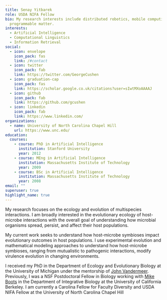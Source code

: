 ```yaml
---
title: Senay Yitbarek
role: USDA NIFA Fellow
bio: My research interests include distributed robotics, mobile computing and
  programmable matter.
interests:
  - Artificial Intelligence
  - Computational Linguistics
  - Information Retrieval
social:
  - icon: envelope
    icon_pack: fas
    link: /#contact
  - icon: twitter
    icon_pack: fab
    link: https://twitter.com/GeorgeCushen
  - icon: graduation-cap
    icon_pack: fas
    link: https://scholar.google.co.uk/citations?user=sIwtMXoAAAAJ
  - icon: github
    icon_pack: fab
    link: https://github.com/gcushen
  - icon: linkedin
    icon_pack: fab
    link: https://www.linkedin.com/
organizations:
  - name: University of North Carolina Chapel Hill
    url: https://www.unc.edu/
education:
  courses:
    - course: PhD in Artificial Intelligence
      institution: Stanford University
      year: 2012
    - course: MEng in Artificial Intelligence
      institution: Massachusetts Institute of Technology
      year: 2009
    - course: BSc in Artificial Intelligence
      institution: Massachusetts Institute of Technology
      year: 2008
email: ""
superuser: true
highlight_name: true
---
```

My research focuses on the ecology and evolution of multispecies interactions. I am broadly interested in the evolutionary ecology of host-microbe interactions with the overall goal of understanding how microbial organisms spread, persist, and affect their host populations.

My current work seeks to understand how host-microbe symbioses impact evolutionary outcomes in host populations. I use experimental evolution and mathematical modeling approaches to understand how host-microbe symbioses, ranging from mutualistic to pathogenic interactions, modify virulence evolution in changing environments.

I received my PhD in the Department of Ecology and Evolutionary Biology at the University of Michigan under the mentorship of [John Vandermeer](https://lsa.umich.edu/eeb/people/faculty/jvander.html). Previously, I was a NSF Postdoctoral Fellow in Biology working with [Mike Boots](https://ib.berkeley.edu/people/faculty/bootsm) in the Department of Integrative Biology at the University of California Berkeley. I am currently a Carolina Fellow for Faculty Diversity and USDA NIFA Fellow at the University of North Carolina Chapel Hill